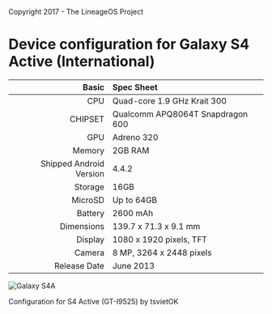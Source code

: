 Copyright 2017 - The LineageOS Project

Device configuration for Galaxy S4 Active (International)
=====================================

Basic   | Spec Sheet
-------:|:-------------------------
CPU     | Quad-core 1.9 GHz Krait 300
CHIPSET | Qualcomm APQ8064T Snapdragon 600
GPU     | Adreno 320
Memory  | 2GB RAM
Shipped Android Version | 4.4.2
Storage | 16GB
MicroSD | Up to 64GB
Battery | 2600 mAh
Dimensions | 139.7 x 71.3 x 9.1 mm
Display | 1080 x 1920 pixels, TFT
Camera  | 8 MP, 3264 x 2448 pixels
Release Date | June 2013


![Galaxy S4A](http://cdn2.gsmarena.com/vv/pics/samsung/samsung-i9295-galaxy-s4-active-ofic.jpg "Galaxy S4A")

Configuration for S4 Active (GT-I9525) by tsvietOK

